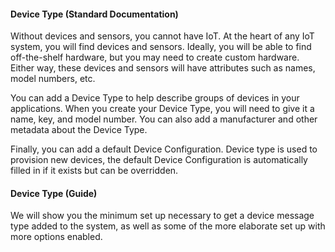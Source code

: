 #### Device Type (Standard Documentation)

Without devices and sensors, you cannot have IoT.  At the heart of any IoT system, you will find devices and sensors.
Ideally, you will be able to find off-the-shelf hardware, but you may need to create custom hardware.  Either way, these 
devices and sensors will have attributes such as names, model numbers, etc.

You can add a Device Type to help describe groups of devices in your applications.  When you create your Device Type, you
will need to give it a name, key, and model number.  You can also add a manufacturer and other metadata about the Device Type.

Finally, you can add a default Device Configuration.  Device type is used
to provision new devices, the default Device Configuration is automatically filled in if it exists but can be overridden. 

#### Device Type (Guide)

We will show you the minimum set up necessary to get a device message type added to the system, as well as some of the more elaborate set up with more options enabled.
